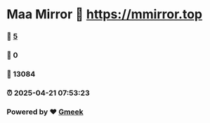 # Maa Mirror :link: https://mmirror.top 
### :page_facing_up: [5](https://mmirror.top/tag.html) 
### :speech_balloon: 0 
### :hibiscus: 13084 
### :alarm_clock: 2025-04-21 07:53:23 
### Powered by :heart: [Gmeek](https://github.com/Meekdai/Gmeek)
